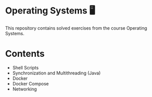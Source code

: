# Operating Systems 🖥
This repository contains solved exercises from the course Operating Systems.

# Contents
- Shell Scripts
- Synchronization and Multithreading (Java)
- Docker
- Docker Compose
- Networking

